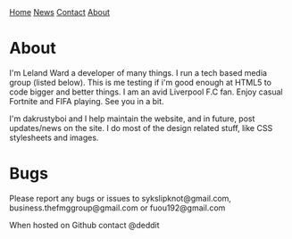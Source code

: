 <html>
<head>
<link rel="stylesheet" href="stylesheet.css">
<title>A testing area- Wow!</title>
</head>
  
<body>

<div class="topnav">
  <a href="#home">Home</a>
  <a href="#news">News</a>
  <a href="#contact">Contact</a>
  <a class="active" href="about">About</a>
</div> 
  
<h1>About</h1>
<p>I'm Leland Ward a developer of many things. I run a tech based media group (listed below). This is me testing if i'm good enough at HTML5 to code bigger and better things. I am an avid Liverpool F.C fan. Enjoy casual Fortnite and FIFA playing.
    See you in a bit.</p>
    
<p>I'm dakrustyboi and I help maintain the website, and in future, post updates/news on the site. I do most of the design related stuff, like CSS stylesheets and images.</p>

<h1>Bugs</h1>

<p>Please report any bugs or issues to sykslipknot@gmail.com, business.thefmggroup@gmail.com or fuou192@gmail.com</p>
<p>When hosted on Github contact @deddit</p>
</body>
</html>
